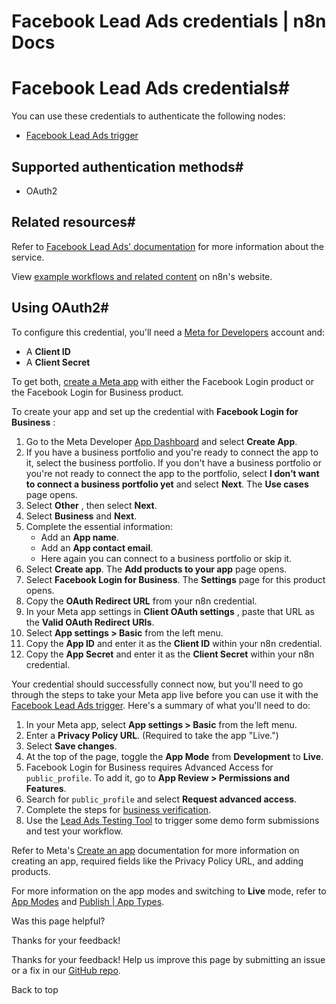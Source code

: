 # Facebook Lead Ads credentials | n8n Docs

[ ](https://github.com/n8n-io/n8n-docs/edit/main/docs/integrations/builtin/credentials/facebookleadads.md "Edit this page")

# Facebook Lead Ads credentials#

You can use these credentials to authenticate the following nodes:

  * [Facebook Lead Ads trigger](../../trigger-nodes/n8n-nodes-base.facebookleadadstrigger/)

## Supported authentication methods#

  * OAuth2

## Related resources#

Refer to [Facebook Lead Ads' documentation](https://developers.facebook.com/docs/marketing-api/guides/lead-ads/) for more information about the service.

View [example workflows and related content](https://n8n.io/integrations/facebook-lead-ads-trigger/) on n8n's website.

## Using OAuth2#

To configure this credential, you'll need a [Meta for Developers](https://developers.facebook.com/) account and:

  * A **Client ID**
  * A **Client Secret**

To get both, [create a Meta app](https://developers.facebook.com/docs/development/create-an-app) with either the Facebook Login product or the Facebook Login for Business product.

To create your app and set up the credential with **Facebook Login for Business** :

  1. Go to the Meta Developer [App Dashboard](https://developers.facebook.com/apps) and select **Create App**.
  2. If you have a business portfolio and you're ready to connect the app to it, select the business portfolio. If you don't have a business portfolio or you're not ready to connect the app to the portfolio, select **I don’t want to connect a business portfolio yet** and select **Next**. The **Use cases** page opens.
  3. Select **Other** , then select **Next**.
  4. Select **Business** and **Next**.
  5. Complete the essential information:
     * Add an **App name**.
     * Add an **App contact email**.
     * Here again you can connect to a business portfolio or skip it.
  6. Select **Create app**. The **Add products to your app** page opens.
  7. Select **Facebook Login for Business**. The **Settings** page for this product opens.
  8. Copy the **OAuth Redirect URL** from your n8n credential.
  9. In your Meta app settings in **Client OAuth settings** , paste that URL as the **Valid OAuth Redirect URIs**.
  10. Select **App settings > Basic** from the left menu.
  11. Copy the **App ID** and enter it as the **Client ID** within your n8n credential.
  12. Copy the **App Secret** and enter it as the **Client Secret** within your n8n credential.

Your credential should successfully connect now, but you'll need to go through the steps to take your Meta app live before you can use it with the [Facebook Lead Ads trigger](../../trigger-nodes/n8n-nodes-base.facebookleadadstrigger/). Here's a summary of what you'll need to do:

  1. In your Meta app, select **App settings > Basic** from the left menu.
  2. Enter a **Privacy Policy URL**. (Required to take the app "Live.")
  3. Select **Save changes**.
  4. At the top of the page, toggle the **App Mode** from **Development** to **Live**.
  5. Facebook Login for Business requires Advanced Access for `public_profile`. To add it, go to **App Review > Permissions and Features**.
  6. Search for `public_profile` and select **Request advanced access**.
  7. Complete the steps for [business verification](https://www.facebook.com/business/tools/meta-verified-for-business/).
  8. Use the [Lead Ads Testing Tool](https://developers.facebook.com/tools/lead-ads-testing) to trigger some demo form submissions and test your workflow.

Refer to Meta's [Create an app](https://developers.facebook.com/docs/development/create-an-app) documentation for more information on creating an app, required fields like the Privacy Policy URL, and adding products.

For more information on the app modes and switching to **Live** mode, refer to [App Modes](https://developers.facebook.com/docs/development/build-and-test/app-modes) and [Publish | App Types](https://developers.facebook.com/docs/development/release#app-types).

Was this page helpful? 

Thanks for your feedback! 

Thanks for your feedback! Help us improve this page by submitting an issue or a fix in our [GitHub repo](https://github.com/n8n-io/n8n-docs). 

Back to top